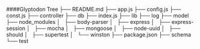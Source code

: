 ####Glyptodon Tree
├── README.md
├── app.js
├── config.js
├── const.js
├── controller
├── db
├── index.js
├── lib
├── log
├── model
├── node_modules
│   ├── body-parser
│   ├── express
│   ├── express-session
│   ├── mocha
│   ├── mongoose
│   ├── node-uuid
│   ├── should
│   ├── supertest
│   └── winston
├── package.json
├── schema
└── test